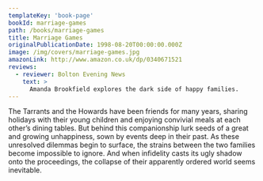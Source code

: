 ```yaml
---
templateKey: 'book-page'
bookId: marriage-games
path: /books/marriage-games
title: Marriage Games
originalPublicationDate: 1998-08-20T00:00:00.000Z
image: /img/covers/marriage-games.jpg
amazonLink: http://www.amazon.co.uk/dp/0340671521
reviews:
  - reviewer: Bolton Evening News
    text: >
      Amanda Brookfield explores the dark side of happy families.
---
```


The Tarrants and the Howards have been friends for many years, sharing holidays with their young children and enjoying convivial meals at each other’s dining tables. But behind this companionship lurk seeds of a great and growing unhappiness, sown by events deep in their past. As these unresolved dilemmas begin to surface, the strains between the two families become impossible to ignore. And when infidelity casts its ugly shadow onto the proceedings, the collapse of their apparently ordered world seems inevitable.
